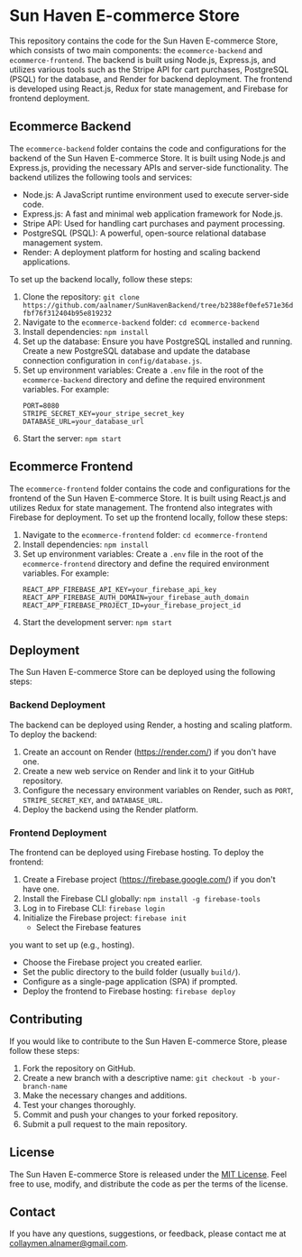# Sun Haven E-commerce Store

This repository contains the code for the Sun Haven E-commerce Store, which consists of two main components: the `ecommerce-backend` and `ecommerce-frontend`. The backend is built using Node.js, Express.js, and utilizes various tools such as the Stripe API for cart purchases, PostgreSQL (PSQL) for the database, and Render for backend deployment. The frontend is developed using React.js, Redux for state management, and Firebase for frontend deployment.

## Ecommerce Backend

The `ecommerce-backend` folder contains the code and configurations for the backend of the Sun Haven E-commerce Store. It is built using Node.js and Express.js, providing the necessary APIs and server-side functionality. The backend utilizes the following tools and services:

- Node.js: A JavaScript runtime environment used to execute server-side code.
- Express.js: A fast and minimal web application framework for Node.js.
- Stripe API: Used for handling cart purchases and payment processing.
- PostgreSQL (PSQL): A powerful, open-source relational database management system.
- Render: A deployment platform for hosting and scaling backend applications.

To set up the backend locally, follow these steps:

1. Clone the repository: `git clone https://github.com/aalnamer/SunHavenBackend/tree/b2388ef0efe571e36dfbf76f312404b95e819232`
2. Navigate to the `ecommerce-backend` folder: `cd ecommerce-backend`
3. Install dependencies: `npm install`
4. Set up the database: Ensure you have PostgreSQL installed and running. Create a new PostgreSQL database and update the database connection configuration in `config/database.js`.
5. Set up environment variables: Create a `.env` file in the root of the `ecommerce-backend` directory and define the required environment variables. For example:
   ```
   PORT=8080
   STRIPE_SECRET_KEY=your_stripe_secret_key
   DATABASE_URL=your_database_url
   ```
6. Start the server: `npm start`

## Ecommerce Frontend

The `ecommerce-frontend` folder contains the code and configurations for the frontend of the Sun Haven E-commerce Store. It is built using React.js and utilizes Redux for state management. The frontend also integrates with Firebase for deployment. To set up the frontend locally, follow these steps:

1. Navigate to the `ecommerce-frontend` folder: `cd ecommerce-frontend`
2. Install dependencies: `npm install`
3. Set up environment variables: Create a `.env` file in the root of the `ecommerce-frontend` directory and define the required environment variables. For example:
   ```
   REACT_APP_FIREBASE_API_KEY=your_firebase_api_key
   REACT_APP_FIREBASE_AUTH_DOMAIN=your_firebase_auth_domain
   REACT_APP_FIREBASE_PROJECT_ID=your_firebase_project_id
   ```
4. Start the development server: `npm start`

## Deployment

The Sun Haven E-commerce Store can be deployed using the following steps:

### Backend Deployment

The backend can be deployed using Render, a hosting and scaling platform. To deploy the backend:

1. Create an account on Render (https://render.com/) if you don't have one.
2. Create a new web service on Render and link it to your GitHub repository.
3. Configure the necessary environment variables on Render, such as `PORT`, `STRIPE_SECRET_KEY`, and `DATABASE_URL`.
4. Deploy the backend using the Render platform.

### Frontend Deployment

The frontend can be deployed using Firebase hosting. To deploy the frontend:

1. Create a Firebase project (https://firebase.google.com/) if you don't have one.
2. Install the Firebase CLI globally: `npm install -g firebase-tools`
3. Log in to Firebase CLI: `firebase login`
4. Initialize the Firebase project: `firebase init`
   - Select the Firebase features

you want to set up (e.g., hosting).

- Choose the Firebase project you created earlier.
- Set the public directory to the build folder (usually `build/`).
- Configure as a single-page application (SPA) if prompted.
- Deploy the frontend to Firebase hosting: `firebase deploy`

## Contributing

If you would like to contribute to the Sun Haven E-commerce Store, please follow these steps:

1. Fork the repository on GitHub.
2. Create a new branch with a descriptive name: `git checkout -b your-branch-name`
3. Make the necessary changes and additions.
4. Test your changes thoroughly.
5. Commit and push your changes to your forked repository.
6. Submit a pull request to the main repository.

## License

The Sun Haven E-commerce Store is released under the [MIT License](LICENSE). Feel free to use, modify, and distribute the code as per the terms of the license.

## Contact

If you have any questions, suggestions, or feedback, please contact me at [collaymen.alnamer@gmail.com](mailto:collaymen.alnamer@gmail.com).
